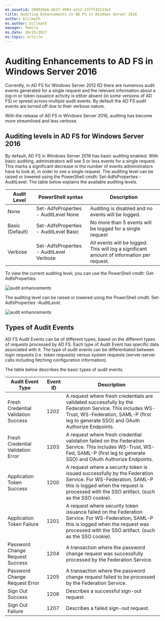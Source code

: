 ```yaml
---
ms.assetid: 208928eb-bb17-4984-a312-23fff43133e3
title: Auditing Enhancements to AD FS in Windows Server 2016
author: billmath
ms.author: billmath
manager: femila
ms.date: 10/25/2017
ms.topic: article
---
```


# Auditing Enhancements to AD FS in Windows Server 2016

Currently, in AD FS for Windows Server 2012 R2 there are numerous audit events generated for a single request and the relevant information about a log-in or token issuance activity is either absent (in some versions of AD FS) or spread across multiple audit events. By default the AD FS audit events are turned off due to their verbose nature.

With the release of AD FS in Windows Server 2016, auditing has become more streamlined and less verbose.

## Auditing levels in AD FS for Windows Server 2016
By default, AD FS in Windows Server 2016 has basic auditing enabled.  With basic auditing, administrators will see 5 or less events for a single request.  This marks a significant decrease in the number of events administrators have to look at, in order to see a single request.   The auditing level can be raised or lowered using the PowerShell cmdlt:  Set-AdfsProperties -AuditLevel.  The table below explains the available auditing levels.

| Audit Level | PowerShell syntax | Description |
|--|--|--|
| None | Set-AdfsProperties - AuditLevel None | Auditing is disabled and no events will be logged. |
| Basic (Default) | Set-AdfsProperties - AuditLevel Basic | No more than 5 events will be logged for a single request |
| Verbose | Set-AdfsProperties - AuditLevel Verbose | All events will be logged.  This will log a significant amount of information per request. |

To view the current auditing level, you can use the PowerShell cmdlt:  Get-AdfsProperties.

![audit enhancements](media/Auditing-Enhancements-to-AD-FS-in-Windows-Server-2016/ADFS_Audit_1.PNG)

The auditing level can be raised or lowered using the PowerShell cmdlt:  Set-AdfsProperties -AuditLevel.

![audit enhancements](media/Auditing-Enhancements-to-AD-FS-in-Windows-Server-2016/ADFS_Audit_2.png)

## Types of Audit Events
AD FS Audit Events can be of different types, based on the different types of requests processed by AD FS. Each type of Audit Event has specific data associated with it.  The type of audit events can be differentiated between login requests (i.e. token requests) versus system requests (server-server calls including fetching configuration information).

The table below describes the basic types of audit events.

| Audit Event Type | Event ID | Description |
|--|--|--|
| Fresh Credential Validation Success | 1202 | A request where fresh credentials are validated successfully by the Federation Service. This includes WS-Trust, WS-Federation, SAML-P (first leg to generate SSO) and OAuth Authorize Endpoints. |
| Fresh Credential Validation Error | 1203 | A request where fresh credential validation failed on the Federation Service. This includes WS-Trust, WS-Fed, SAML-P (first leg to generate SSO) and OAuth Authorize Endpoints. |
| Application Token Success | 1200 | A request where a security token is issued successfully by the Federation Service. For WS-Federation, SAML-P this is logged when the request is processed with the SSO artifact. (such as the SSO cookie). |
| Application Token Failure | 1201 | A request where  security token issuance failed on the Federation Service. For WS-Federation, SAML-P this is logged when the request was processed with the SSO artifact. (such as the SSO cookie). |
| Password Change Request Success | 1204 | A transaction where the password change request was successfully processed by the Federation Service. |
| Password Change Request Error | 1205 | A transaction where the password change request failed to be processed by the Federation Service. |
| Sign Out Success | 1206 | Describes a successful sign-out request. |
| Sign Out Failure | 1207 | Describes a failed sign-out request. |
